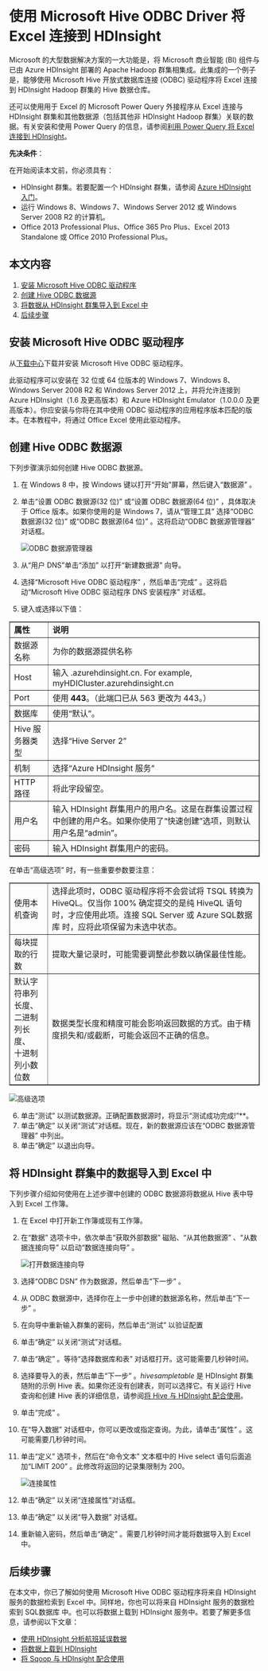 <properties linkid="manage-services-hdinsight-connect-excel-with-hive-ODBC" urlDisplayName="Connect Excel to HDInsight" pageTitle="使用 Microsoft Hive ODBC Driver 将 Excel 连接到 HDInsight" metaKeywords="" description="Learn how to set up and use the Microsoft Hive ODBC driver for Excel to query data in an HDInsight cluster." metaCanonical="" services="hdinsight" documentationCenter="" title="Connect Excel to HDInsight with the Microsoft Hive ODBC Driver" authors="bradsev" solutions="" manager="paulettm" editor="Haifeng Liu" />
<tags ms.service="hdinsight"
    ms.date=""
    wacn.date=""
    />

# 使用 Microsoft Hive ODBC Driver 将 Excel 连接到 HDInsight

Microsoft 的大型数据解决方案的一大功能是，将 Microsoft 商业智能 (BI) 组件与已由 Azure HDInsight 部署的 Apache Hadoop 群集相集成。此集成的一个例子是，能够使用 Microsoft Hive 开放式数据库连接 (ODBC) 驱动程序将 Excel 连接到 HDInsight Hadoop 群集的 Hive 数据仓库。

还可以使用用于 Excel 的 Microsoft Power Query 外接程序从 Excel 连接与 HDInsight 群集和其他数据源（包括其他非 HDInsight Hadoop 群集）关联的数据。有关安装和使用 Power Query 的信息，请参阅[利用 Power Query 将 Excel 连接到 HDInsight][]。

**先决条件**：

在开始阅读本文前，你必须具有：

-   HDInsight 群集。若要配置一个 HDInsight 群集，请参阅 [Azure HDInsight 入门][]。
-   运行 Windows 8、Windows 7、Windows Server 2012 或 Windows Server 2008 R2 的计算机。
-   Office 2013 Professional Plus、Office 365 Pro Plus、Excel 2013 Standalone 或 Office 2010 Professional Plus。

## 本文内容

1.  [安装 Microsoft Hive ODBC 驱动程序][]
2.  [创建 Hive ODBC 数据源][]
3.  [将数据从 HDInsight 群集导入到 Excel 中][]
4.  [后续步骤][]

## <a id="InstallHiveODBCDriver"></a>安装 Microsoft Hive ODBC 驱动程序

从[下载中心][]下载并安装 Microsoft Hive ODBC 驱动程序。

此驱动程序可以安装在 32 位或 64 位版本的 Windows 7、Windows 8、Windows Server 2008 R2 和 Windows Server 2012 上，并将允许连接到 Azure HDInsight（1.6 及更高版本）和 Azure HDInsight Emulator（1.0.0.0 及更高版本）。你应安装与你将在其中使用 ODBC 驱动程序的应用程序版本匹配的版本。在本教程中，将通过 Office Excel 使用此驱动程序。

## <a id="CreateHiveODBCDataSource"></a>创建 Hive ODBC 数据源

下列步骤演示如何创建 Hive ODBC 数据源。

1.  在 Windows 8 中，按 Windows 键以打开“开始”屏幕，然后键入“数据源” 。
2.  单击“设置 ODBC 数据源(32 位)” 或“设置 ODBC 数据源(64 位)” ，具体取决于 Office 版本。如果你使用的是 Windows 7，请从“管理工具” 选择“ODBC 数据源(32 位)” 或“ODBC 数据源(64 位)” 。这将启动“ODBC 数据源管理器” 对话框。

    ![ODBC 数据源管理器][]

3.  从“用户 DNS”单击“添加” 以打开“新建数据源” 向导。
4.  选择“Microsoft Hive ODBC 驱动程序” ，然后单击“完成” 。这将启动“Microsoft Hive ODBC 驱动程序 DNS 安装程序” 对话框。

5.  键入或选择以下值：

<table border="1">
<tr><td><strong>属性</strong></td><td><strong>说明</strong></td></tr>
<tr><td>数据源名称</td><td>为你的数据源提供名称</td></tr>
<tr><td>Host</td><td>输入 <HDInsightClusterName>.azurehdinsight.cn. For example, myHDICluster.azurehdinsight.cn</td></tr>
<tr><td>Port</td><td>使用 <strong>443</strong>。（此端口已从 563 更改为 443。）</td></tr>
<tr><td>数据库</td><td>使用&ldquo;默认&rdquo;<strong></strong>。</td></tr>
<tr><td>Hive 服务器类型</td><td>选择&ldquo;Hive Server 2&rdquo;<strong></strong></td></tr>
<tr><td>机制</td><td>选择&ldquo;Azure HDInsight 服务&rdquo;<strong></strong></td></tr>
<tr><td>HTTP 路径</td><td>将此字段留空。</td></tr>
<tr><td>用户名</td><td>输入 HDInsight 群集用户的用户名。这是在群集设置过程中创建的用户名。如果你使用了&ldquo;快速创建&rdquo;选项，则默认用户名是&ldquo;admin&rdquo;<strong></strong>。</td></tr>
<tr><td>密码</td><td>输入 HDInsight 群集用户的密码。</td></tr>
</table>

 在单击“高级选项” 时，有一些重要参数要注意：

<table border="1">
<tr><td>使用本机查询</td><td>选择此项时，ODBC 驱动程序将不会尝试将 TSQL 转换为 HiveQL。仅当你 100% 确定提交的是纯 HiveQL 语句时，才应使用此项。连接 SQL Server 或 Azure SQL数据库 时，应将此项保留为未选中状态。</td></tr>
<tr><td>每块提取的行数</td><td>提取大量记录时，可能需要调整此参数以确保最佳性能。</td></tr>
<tr><td>默认字符串列长度、<br/> 二进制列长度、<br/> 十进制列小数位数</td><td>数据类型长度和精度可能会影响返回数据的方式。由于精度损失和/或截断，可能会返回不正确的信息。</td></tr>
</table>

![高级选项][]

6.  单击“测试” 以测试数据源。正确配置数据源时，将显示“测试成功完成!”**。
7.  单击“确定” 以关闭“测试”对话框。现在，新的数据源应该在“ODBC 数据源管理器” 中列出。
8.  单击“确定” 以退出向导。

## <a id="ImportData"></a>将 HDInsight 群集中的数据导入到 Excel 中

下列步骤介绍如何使用在上述步骤中创建的 ODBC 数据源将数据从 Hive 表中导入到 Excel 工作簿。

1.  在 Excel 中打开新工作簿或现有工作簿。
2.  在“数据” 选项卡中，依次单击“获取外部数据” 磁贴、“从其他数据源” 、“从数据连接向导” 以启动“数据连接向导” 。

    ![打开数据连接向导][]

3.  选择“ODBC DSN” 作为数据源，然后单击“下一步” 。
4.  从 ODBC 数据源中，选择你在上一步中创建的数据源名称，然后单击“下一步” 。
5.  在向导中重新输入群集的密码，然后单击“测试” 以验证配置
6.  单击“确定” 以关闭“测试”对话框。
7.  单击“确定” 。等待“选择数据库和表” 对话框打开。这可能需要几秒钟时间。
8.  选择要导入的表，然后单击“下一步” 。*hivesampletable* 是 HDInsight 群集随附的示例 Hive 表。如果你还没有创建表，则可以选择它。有关运行 Hive 查询和创建 Hive 表的详细信息，请参阅[将 Hive 与 HDInsight 配合使用][]。
9.  单击“完成” 。
10. 在“导入数据” 对话框中，你可以更改或指定查询。为此，请单击“属性” 。这可能需要几秒钟时间。
11. 单击“定义” 选项卡，然后在“命令文本” 文本框中的 Hive select 语句后面追加“LIMIT 200” 。此修改将返回的记录集限制为 200。

    ![连接属性][]

12. 单击“确定” 以关闭“连接属性”对话框。
13. 单击“确定” 以关闭“导入数据” 对话框。
14. 重新输入密码，然后单击“确定” 。需要几秒钟时间才能将数据导入到 Excel 中。

## <a id="nextsteps"></a>后续步骤

在本文中，你已了解如何使用 Microsoft Hive ODBC 驱动程序将来自 HDInsight 服务的数据检索到 Excel 中。同样地，你也可以将来自 HDInsight 服务的数据检索到 SQL数据库 中。也可以将数据上载到 HDInsight 服务中。若要了解更多信息，请参阅以下文章：

-   [使用 HDInsight 分析航班延误数据][]
-   [将数据上载到 HDInsight][]
-   [将 Sqoop 与 HDInsight 配合使用][]

  [利用 Power Query 将 Excel 连接到 HDInsight]: /zh-cn/documentation/articles/hdinsight-connect-excel-power-query/
  [Azure HDInsight 入门]: /zh-cn/documentation/articles/hdinsight-get-started/
  [安装 Microsoft Hive ODBC 驱动程序]: #InstallHiveODBCDriver
  [创建 Hive ODBC 数据源]: #CreateHiveODBCDataSource
  [将数据从 HDInsight 群集导入到 Excel 中]: #ImportData
  [后续步骤]: #nextsteps
  [下载中心]: http://go.microsoft.com/fwlink/?LinkID=286698
  [ODBC 数据源管理器]: ./media/hdinsight-connect-excel-hive-ODBC-driver/HDI.SimbaHiveOdbc.DataSourceAdmin1.png
  [高级选项]: ./media/hdinsight-connect-excel-hive-ODBC-driver/HDI.HiveOdbc.DataSource.AdvancedOptions1.png
  [打开数据连接向导]: ./media/hdinsight-connect-excel-hive-ODBC-driver/HDI.SimbaHiveOdbc.Excel.DataConnection1.png
  [将 Hive 与 HDInsight 配合使用]: /zh-cn/documentation/articles/hdinsight-use-hive/
  [连接属性]: ./media/hdinsight-connect-excel-hive-ODBC-driver/HDI.SimbaHiveODBC.Excel.ConnectionProperties1.png
  [使用 HDInsight 分析航班延误数据]: /zh-cn/documentation/articles/hdinsight-analyze-flight-delay-data/
  [将数据上载到 HDInsight]: /zh-cn/documentation/articles/hdinsight-upload-data/
  [将 Sqoop 与 HDInsight 配合使用]: /zh-cn/documentation/articles/hdinsight-use-sqoop/
